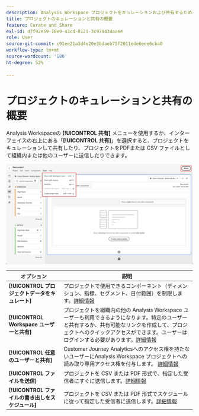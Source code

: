 ```yaml
---
description: Analysis Workspace プロジェクトをキュレーションおよび共有するために使用できるオプションについて説明します。
title: プロジェクトのキュレーションと共有の概要
feature: Curate and Share
exl-id: d7f92e59-18e9-43cd-8121-3c970434aaee
role: User
source-git-commit: c91ee21a3d4e20e3bdaeb75f2011ede6eee6cba0
workflow-type: tm+mt
source-wordcount: '186'
ht-degree: 52%

---
```


# プロジェクトのキュレーションと共有の概要

Analysis Workspaceの **[!UICONTROL 共有]** メニューを使用するか、インターフェイスの右上にある「**[!UICONTROL 共有]**」を選択すると、プロジェクトをキュレーションして共有したり、プロジェクトをPDFまたは CSV ファイルとして組織内または他のユーザーに送信したりできます。

![ 新株予約権 ](assets/share-options.png)

| オプション | 説明 |
|---|---|
| **[!UICONTROL プロジェクトデータをキュレート]** | プロジェクトで使用できるコンポーネント（ディメンション、指標、セグメント、日付範囲）を制限します。[詳細情報](/help/analysis-workspace/curate-share/curate.md) |
| **[!UICONTROL Workspace ユーザーと共有]** | プロジェクトを組織内の他の Analysis Workspace ユーザーも利用できるようになります。特定のユーザーと共有するか、共有可能なリンクを作成して、プロジェクトへのクイックアクセスができます。ユーザーはログインする必要があります。[詳細情報](/help/analysis-workspace/curate-share/share-projects.md) |
| **[!UICONTROL 任意のユーザーと共有]** | Customer Journey Analyticsへのアクセス権を持たないユーザーにAnalysis Workspace プロジェクトへの読み取り専用アクセス権を付与します。 [詳細情報](/help/analysis-workspace/curate-share/share-projects.md) |
| **[!UICONTROL ファイルを送信]** | プロジェクトを CSV または PDF 形式で、指定した受信者にすぐに送信します。[詳細情報](/help/analysis-workspace/export/t-schedule-report.md) |
| **[!UICONTROL ファイルの書き出しをスケジュール]** | プロジェクトを CSV または PDF 形式でスケジュールに従って指定した受信者に送信します。[詳細情報](/help/analysis-workspace/export/t-schedule-report.md) |

